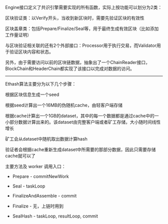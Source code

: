 Engine接口定义了共识引擎需要实现的所有函数，实际上按功能可以划分为2类：

区块验证类：以Verify开头，当收到新区块时，需要先验证区块的有效性

区块盖章类：包括Prepare/Finalize/Seal等，用于最终生成有效区块（比如添加工作量证明）

与区块验证相关联的还有2个外部接口：Processor用于执行交易，而Validator用于验证区块内容和状态。

另外，由于需要访问以前的区块链数据，抽象出了一个ChainReader接口，BlockChain和HeaderChain都实现了该接口以完成对数据的访问。

---

Ethash算法主要分为以下几个步骤：

根据区块信息生成一个seed

根据seed计算出一个16MB的伪随机cache，由轻客户端存储

根据cache计算出一个1GB的dataset，其中的每一个数据都是通过cache中的一小部分数据计算出来的。该dataset由完整客户端或者矿工存储，大小随时间线性增长

矿工会从dataset中随机取出数据计算hash

验证者会根据cache重新生成dataset中所需要的那部分数据，因此只需要存储cache就可以了

主要方法及 worker 调用入口：

* Prepare - commitNewWork

* Seal - taskLoop
* FinalizeAndAssemble - commit
* Finalize - 无，上链时用到
* SealHash - taskLoop, resultLoop, commit




